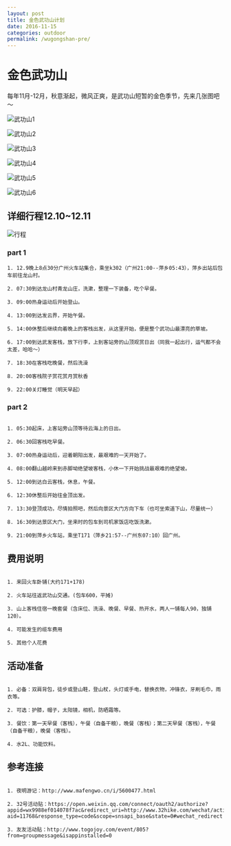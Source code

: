 ```yaml
---
layout: post
title: 金色武功山计划
date: 2016-11-15
categories: outdoor
permalink: /wugongshan-pre/
---
```


# 金色武功山

每年11月-12月，秋意渐起，微风正爽，是武功山短暂的金色季节，先来几张图吧～

![武功山1](http://7xt7qw.com1.z0.glb.clouddn.com/wugongshan/pre1.jpg)  

![武功山2](http://7xt7qw.com1.z0.glb.clouddn.com/wugongshan/pre2.jpg)  

![武功山3](http://7xt7qw.com1.z0.glb.clouddn.com/wugongshan/pre3.jpg)  

![武功山4](http://7xt7qw.com1.z0.glb.clouddn.com/wugongshan/pre4.jpg)  

![武功山5](http://7xt7qw.com1.z0.glb.clouddn.com/wugongshan/pre5.jpg)  

![武功山6](http://7xt7qw.com1.z0.glb.clouddn.com/wugongshan/pre6.jpg)

## 详细行程12.10~12.11

![行程](http://7xt7qw.com1.z0.glb.clouddn.com/wugongshan/pre7.jpg)

### part 1

```  
1. 12.9晚上8点30分广州火车站集合，乘坐k302（广州21:00--萍乡05:43），萍乡出站后包车前往龙山村。

2. 07:30到达龙山村青龙山庄，洗漱，整理一下装备，吃个早餐。

3. 09:00热身运动后开始登山。

4. 13:00到达发云界，开始午餐。

5. 14:00休整后继续向着晚上的客栈出发，从这里开始，便是整个武功山最漂亮的草坡。

6. 17:00到达武发客栈，放下行李，上到客站旁的山顶观赏日出（同我一起出行，运气都不会太差，哈哈～）

7. 18:30在客栈吃晚餐，然后洗澡

8. 20:00客栈院子赏花赏月赏秋香

9. 22:00关灯睡觉（明天早起）

```

### part 2

```

1. 05:30起床，上客站旁山顶等待云海上的日出。

2. 06:30回客栈吃早餐。

3. 07:00热身运动后，迎着朝阳出发，最艰难的一天开始了。

4. 08:00翻山越岭来到赤脚坳绝望坡客栈，小休一下开始挑战最艰难的绝望坡。

5. 12:00到达白云客栈，休息，午餐。

6. 12:30休整后开始往金顶出发。

7. 13:30登顶成功，尽情拍照吧，然后向景区大门方向下车（也可坐索道下山，尽量统一）

8. 16:30到达景区大门，坐来时的包车到司机家饭店吃饭洗漱。

9. 21:00到萍乡火车站，乘坐T171（萍乡21:57--广州东07:10）回广州。

```

## 费用说明

```

1. 来回火车卧铺(大约171+178)

2. 火车站往返武功山交通。(包车600，平摊)

3. 山上客栈住宿一晚套餐（含床位、洗澡、晚餐、早餐、热开水，两人一铺每人90，独铺120）。

4. 可能发生的缆车费用

5. 其他个人花费

```

## 活动准备

```

1. 必备：双肩背包，徒步或登山鞋，登山杖，头灯或手电，替换衣物，冲锋衣，牙刷毛巾，雨衣等。

2. 可选：护膝，帽子，太阳镜，相机，防晒霜等。

3. 餐饮：第一天早餐（客栈），午餐（自备干粮），晚餐（客栈）；第二天早餐（客栈），午餐（自备干粮），晚餐（客栈）。

4. 水2L、功能饮料。

```

## 参考连接

```

1. 夜明游记：http://www.mafengwo.cn/i/5600477.html

2. 32号活动贴：https://open.weixin.qq.com/connect/oauth2/authorize?appid=wx9988ef014078f7ac&redirect_uri=http://www.32hike.com/wechat/activity/index/0/m19?aid=11768&response_type=code&scope=snsapi_base&state=0#wechat_redirect

3. 友友活动贴：http://www.togojoy.com/event/805?from=groupmessage&isappinstalled=0

```




